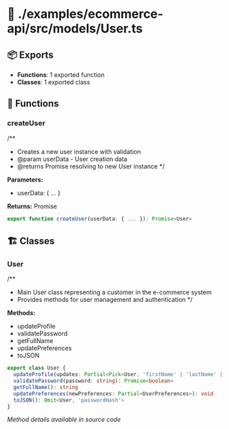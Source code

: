 # 📁 ./examples/ecommerce-api/src/models/User.ts

## 📦 Exports
- **Functions**: 1 exported function
- **Classes**: 1 exported class

## 🔧 Functions

### createUser
/**
 * Creates a new user instance with validation
 * @param userData - User creation data
 * @returns Promise resolving to new User instance
 */


**Parameters:**
- userData: { ... }

**Returns:** Promise<User>

```typescript
export function createUser(userData: { ... }): Promise<User>
```

## 🏗️ Classes

### User
/**
 * Main User class representing a customer in the e-commerce system
 * Provides methods for user management and authentication
 */

**Methods:**
- updateProfile
- validatePassword
- getFullName
- updatePreferences
- toJSON

```typescript
export class User {
  updateProfile(updates: Partial<Pick<User, 'firstName' | 'lastName' | 'address'>>): Promise<User>
  validatePassword(password: string): Promise<boolean>
  getFullName(): string
  updatePreferences(newPreferences: Partial<UserPreferences>): void
  toJSON(): Omit<User, 'passwordHash'>
}
```

*Method details available in source code*